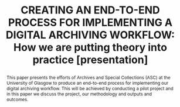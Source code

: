 ---
abstract: This paper presents the efforts of Archives and Special Collections (ASC)
  at the University of Glasgow to produce an end-to-end process for implementing our
  digital archiving workflow. This will be achieved by conducting a pilot project
  and in this paper we discuss the project, our methodology and outputs and outcomes.
creators:
- Konstantelos, Leo
- Yan, Emma
date: null
document_url: https://www.ideals.illinois.edu/items/128858/bitstreams/430310/data.pdf
grand_parent: iPRES
institutions: []
keywords:
- digital archiving
- workflows
- case study
landing_page_url: https://hdl.handle.net/2142/121664
language: eng
layout: publication
license: CC-BY 4.0 International
notes_url: null
parent: iPRES 2023
presentation_url: null
publication_type: presentation
size: null
source_name: iPRES
title: 'CREATING AN END-TO-END PROCESS FOR IMPLEMENTING A DIGITAL ARCHIVING WORKFLOW:
  How we are putting theory into practice [presentation]'
year: 2023
---